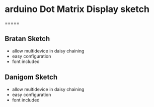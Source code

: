 # arduino Dot Matrix Display sketch

=====

## Bratan Sketch
- allow multidevice in daisy chaining
- easy configuration
- font included

## Danigom Sketch
- allow multidevice in daisy chaining
- easy configuration
- font included
